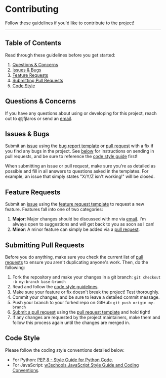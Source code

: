 # Contributing
Follow these guidelines if you'd like to contribute to the project!

---

## Table of Contents
Read through these guidelines before you get started:

1. [Questions & Concerns](#questions--concerns)
2. [Issues & Bugs](#issues--bugs)
3. [Feature Requests](#feature-requests)
4. [Submitting Pull Requests](#submitting-pull-requests)
5. [Code Style](#code-style)

## Questions & Concerns
If you have any questions about using or developing for this project, reach out
to @jfjlaros or send an [email][1].

## Issues & Bugs
Submit an [issue][2] using the [bug report template][6] or [pull request][3] with a fix if you find any bugs in
the project. See [below](#submitting-pull-requests) for instructions on sending
in pull requests, and be sure to reference the [code style guide](#code-style)
first!

When submitting an issue or pull request, make sure you're as detailed as possible
and fill in all answers to questions asked in the templates. For example, an issue
that simply states "X/Y/Z isn't working!" will be closed.

## Feature Requests
Submit an [issue][2] using the [feature request template][7] to request a new feature. Features fall into one of two
categories:

1. **Major**: Major changes should be discussed with me via [email][1]. I'm
   always open to suggestions and will get back to you as soon as I can!
2. **Minor**: A minor feature can simply be added via a [pull request][3].

## Submitting Pull Requests
Before you do anything, make sure you check the current list of [pull requests][4]
to ensure you aren't duplicating anyone's work. Then, do the following:

1. Fork the repository and make your changes in a git branch: `git checkout -b my-branch base-branch`
2. Read and follow the [code style guidelines](#code-style).
3. Make sure your feature or fix doesn't break the project! Test thoroughly.
4. Commit your changes, and be sure to leave a detailed commit message.
5. Push your branch to your forked repo on GitHub: `git push origin my-branch`
6. [Submit a pull request][3] using the [pull request template][5] and hold tight!
7. If any changes are requested by the project maintainers, make them and follow
   this process again until the changes are merged in.

## Code Style
Please follow the coding style conventions detailed below:

- For Python: [PEP 8 - Style Guide for Python Code][8].
- For JavaScript: [w3schools JavaScript Style Guide and Coding Conventions][9].

[1]: mailto:j.f.j.laros@lumc.nl
[2]: https://github.com/jfjlaros/bin-parser/issues/new
[3]: https://github.com/jfjlaros/bin-parser/compare
[4]: https://github.com/jfjlaros/bin-parser/pulls
[5]: PULL_REQUEST_TEMPLATE.md
[6]: ISSUE_TEMPLATE/Bug_report.md
[7]: ISSUE_TEMPLATE/Feature_request.md
[8]: https://www.python.org/dev/peps/pep-0008/
[9]: https://www.w3schools.com/js/js_conventions.asp
